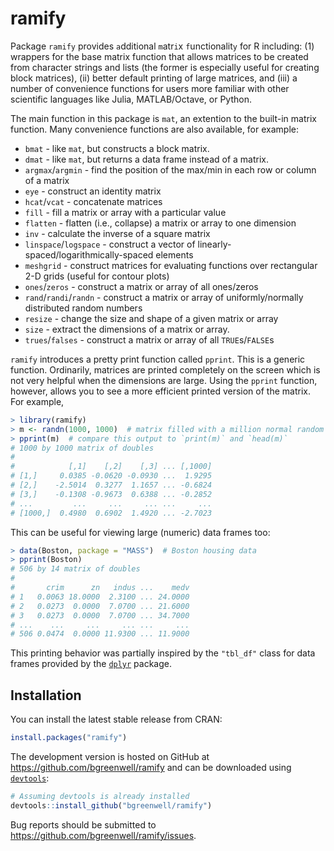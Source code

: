 ramify
================================================================================

Package `ramify` provides `a`dditional `m`atr`i`x `f`unctionalit`y` for R including: (1) wrappers for the base matrix function that allows matrices to be created from character strings and lists (the former is especially useful for creating block  matrices), (ii) better default printing of large matrices, and (iii) a number of convenience functions for users more familiar with other scientific languages like Julia, MATLAB/Octave, or Python.

The main function in this package is `mat`, an extention to the built-in matrix function. Many convenience functions are also available, for example:

  * `bmat` - like `mat`, but constructs a block matrix.
  * `dmat` - like `mat`, but returns a data frame instead of a matrix.
  * `argmax`/`argmin` - find the position of the max/min in each row or column of a matrix
  * `eye` - construct an identity matrix
  * `hcat`/`vcat` - concatenate matrices
  * `fill` - fill a matrix or array with a particular value
  * `flatten` - flatten (i.e., collapse) a matrix or array to one dimension
  * `inv` - calculate the inverse of a square matrix
  * `linspace`/`logspace` - construct a vector of linearly-spaced/logarithmically-spaced elements
  * `meshgrid` - construct matrices for evaluating functions over rectangular 2-D grids (useful for contour plots)
  * `ones`/`zeros` - construct a matrix or array of all ones/zeros
  * `rand`/`randi`/`randn` - construct a matrix or array of uniformly/normally distributed random numbers
  * `resize` - change the size and shape of a given matrix or array
  * `size` - extract the dimensions of a matrix or array.
  * `trues`/`falses` - construct a matrix or array of all `TRUE`s/`FALSE`s

`ramify` introduces a pretty print function called `pprint`. This is a generic function. Ordinarily, matrices are printed completely on the screen which is not very helpful when the dimensions are large. Using the `pprint` function, however, allows you to see a more efficient printed version of the matrix. For example,
```r
> library(ramify)
> m <- randn(1000, 1000)  # matrix filled with a million normal random deviates
> pprint(m)  # compare this output to `print(m)` and `head(m)`
# 1000 by 1000 matrix of doubles 
# 
#            [,1]    [,2]    [,3] ... [,1000]
# [1,]     0.0385 -0.0620 -0.0930 ...  1.9295
# [2,]    -2.5014  0.3277  1.1657 ... -0.6824
# [3,]    -0.1308 -0.9673  0.6388 ... -0.2852
# ...         ...     ...     ... ...     ...
# [1000,]  0.4980  0.6902  1.4920 ... -2.7023
```
This can be useful for viewing large (numeric) data frames too:
```r
> data(Boston, package = "MASS")  # Boston housing data
> pprint(Boston)
# 506 by 14 matrix of doubles 
# 
#       crim      zn   indus ...    medv
# 1   0.0063 18.0000  2.3100 ... 24.0000
# 2   0.0273  0.0000  7.0700 ... 21.6000
# 3   0.0273  0.0000  7.0700 ... 34.7000
# ...    ...     ...     ... ...     ...
# 506 0.0474  0.0000 11.9300 ... 11.9000
```
This printing behavior was partially inspired by the `"tbl_df"` class for data frames provided by the [`dplyr`](http://cran.r-project.org/web/packages/dplyr/index.html) package.

## Installation
You can install the latest stable release from CRAN:
```r
install.packages("ramify")
```
The development version is hosted on GitHub at https://github.com/bgreenwell/ramify and can be downloaded using [`devtools`](https://github.com/hadley/devtools):
```r
# Assuming devtools is already installed
devtools::install_github("bgreenwell/ramify")
```
Bug reports should be submitted to https://github.com/bgreenwell/ramify/issues.